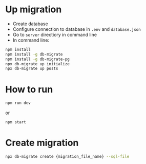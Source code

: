 # Up migration
* Create database
* Configure connection to database in `.env` and `database.json`
* Go to `server` directiory in command line
* In command line:
```sh
npm install
npm install -g db-migrate
npm install -g db-migrate-pg
npx db-migrate up initialize
npx db-migrate up posts
```
# How to run
```sh
npm run dev
```
or
```sh
npm start
```

# Create migration
```sh
npx db-migrate create {migration_file_name} --sql-file
```